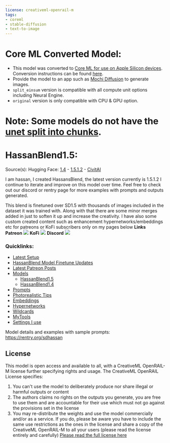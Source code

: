 ```yaml
---
license: creativeml-openrail-m
tags:
- coreml
- stable-diffusion
- text-to-image
---
```

# Core ML Converted Model:

  - This model was converted to [Core ML for use on Apple Silicon devices](https://github.com/apple/ml-stable-diffusion). Conversion instructions can be found [here](https://github.com/godly-devotion/MochiDiffusion/wiki/How-to-convert-ckpt-files-to-Core-ML).<br>
  - Provide the model to an app such as [Mochi Diffusion](https://github.com/godly-devotion/MochiDiffusion) to generate images.<br>
  - `split_einsum` version is compatible with all compute unit options including Neural Engine.<br>
  - `original` version is only compatible with CPU & GPU option.<br>
  
# Note: Some models do not have the [unet split into chunks](https://github.com/apple/ml-stable-diffusion#-converting-models-to-core-ml).
# HassanBlend1.5:
Source(s): Hugging Face: [1.4](https://huggingface.co/hassanblend/hassanblend1.4) - [1.5.1.2](https://huggingface.co/hassanblend/HassanBlend1.5.1.2) - [CivitAI](https://civitai.com/models/1173/hassanblend-1512-and-previous-versions)

I am hassan, I created HassansBlend, the latest version currently is 1.5.1.2 I continue to iterate and improve on this model over time. Feel free to check out our discord or rentry page for more examples with prompts and outputs generated.

This blend is finetuned over SD1.5 with thousands of images included in the dataset it was trained with. Along with that there are some minor merges added in just to soften it up and increase the creativity. 
I have also some custom created content such as enhancement hypernetworks/embeddings etc for patreons or KoFi subscribers only on my pages below
<b> Links </b><br>
<b>Patreon</b>
<a href="https://www.patreon.com/sd_hassan" target="_blank"><img src="https://i.imgur.com/sR32SqJ.jpg"></img></a>
<b>KoFi</b>
<a href="https://ko-fi.com/sdhassan" target="_blank"><img src="https://i.imgur.com/0P7CTN4.png"></img></a>
<b>Discord</b>
<a href="https://discord.gg/sdmodelers" target="_blank"><img src="https://i.imgur.com/HC1iHwg.png"></img></a>
### Quicklinks: 

* [Latest Setup](https://rentry.org/sdhassan#current-setup)
* [HassanBlend Model Finetune Updates](https://rentry.org/sdhassan#hassanblend-finetuning-updates)
* [Latest Patreon Posts](https://rentry.org/sdhassan#patreon-posts)
* [Models](https://rentry.org/sdhassan#models)
	* [HassanBlend1.5](https://rentry.org/sdhassan#hassanblend15-downloads)
	* [HassanBlend1.4](https://rentry.org/sdhassan#hassanblend14-downloads)
* [Prompts](https://rentry.org/sdhassan#prompts)
* [Photorealistic Tips](https://rentry.org/sdhassan#tips-for-photorealistic-images)
* [Embeddings](https://rentry.org/sdhassan#embeddings)
* [Hypernetworks](https://rentry.org/sdhassan#hypernetworks)
* [Wildcards](https://rentry.org/sdhassan#wildcards-i-made)
* [MyTools](https://rentry.org/sdhassan#my-tools)
* [Settings I use](https://rentry.org/sdhassan#settings)



Model details and examples with sample prompts: https://rentry.org/sdhassan


## License

This model is open access and available to all, with a CreativeML OpenRAIL-M license further specifying rights and usage.
The CreativeML OpenRAIL License specifies: 

1. You can't use the model to deliberately produce nor share illegal or harmful outputs or content 
2. The authors claims no rights on the outputs you generate, you are free to use them and are accountable for their use which must not go against the provisions set in the license
3. You may re-distribute the weights and use the model commercially and/or as a service. If you do, please be aware you have to include the same use restrictions as the ones in the license and share a copy of the CreativeML OpenRAIL-M to all your users (please read the license entirely and carefully)
[Please read the full license here](https://huggingface.co/spaces/CompVis/stable-diffusion-license)